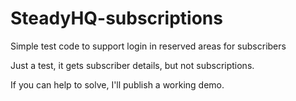 # SteadyHQ-subscriptions

Simple test code to support login in reserved areas for subscribers

Just a test, it gets subscriber details, but not subscriptions.

If you can help to solve, I'll publish a working demo.
